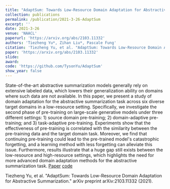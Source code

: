 ```yaml
---
title: "AdaptSum: Towards Low-Resource Domain Adaptation for Abstractive Summarization"
collection: publications
permalink: /publication/2021-3-26-AdaptSum
excerpt: ''
date: 2021-3-26
venue: 'NAACL'
paperurl: 'https://arxiv.org/abs/2103.11332'
authors: 'Tiezheng Yu*, Zihan Liu*, Pascale Fung'
citation: 'Tiezheng Yu, et al. "AdaptSum: Towards Low-Resource Domain Adaptation for Abstractive Summarization." arXiv preprint arXiv:2103.11332 (2021).'
paper: 'https://arxiv.org/abs/2103.11332'
slide:
award:
code: 'https://github.com/TysonYu/AdaptSum'
show_year: false
---
```

State-of-the-art abstractive summarization models generally rely on extensive labeled data, which lowers their generalization ability on domains where such data are not available. In this paper, we present a study of domain adaptation for the abstractive summarization task across six diverse target domains in a low-resource setting. Specifically, we investigate the second phase of pre-training on large-scale generative models under three different settings: 1) source domain pre-training; 2) domain-adaptive pre-training; and 3) task-adaptive pre-training. Experiments show that the effectiveness of pre-training is correlated with the similarity between the pre-training data and the target domain task. Moreover, we find that continuing pre-training could lead to the pre-trained model's catastrophic forgetting, and a learning method with less forgetting can alleviate this issue. Furthermore, results illustrate that a huge gap still exists between the low-resource and high-resource settings, which highlights the need for more advanced domain adaptation methods for the abstractive summarization task.
[Paper](https://arxiv.org/abs/2103.11332)
[code](https://github.com/TysonYu/AdaptSum)

Tiezheng Yu, et al. "AdaptSum: Towards Low-Resource Domain Adaptation for Abstractive Summarization." arXiv preprint arXiv:2103.11332 (2021).